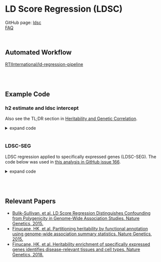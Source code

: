 # LD Score Regression (LDSC)
GitHub page: [ldsc](https://github.com/bulik/ldsc)<br>
[FAQ](https://github.com/bulik/ldsc/wiki/FAQ)

<br>

## Automated Workflow
[RTIInternational/ld-regression-pipeline](https://github.com/RTIInternational/ld-regression-pipeline) 

<br><br>

## Example Code
### h2 estimate and ldsc intercept
Also see the TL;DR section in [Heritability and Genetic Correlation](https://github.com/bulik/ldsc/wiki/Heritability-and-Genetic-Correlation).

<details>
  <summary>expand code</summary>
  
```
# start interactive session
docker run -it -v $PWD:/data/ \
    rtibiocloud/ldsc:v1.0.1_0bb574e /bin/bash

# Download data
cd /data/
wget https://data.broadinstitute.org/alkesgroup/LDSCORE/eur_w_ld_chr.tar.bz2
wget https://data.broadinstitute.org/alkesgroup/LDSCORE/w_hm3.snplist.bz2
tar -jxvf eur_w_ld_chr.tar.bz2
bunzip2 w_hm3.snplist.bz2

# Munge data
/opt/ldsc/munge_sumstats.py \
	--sumstats meta_results.txt \
	--N 17314 \
	--out meta_munged \
	--merge-alleles w_hm3.snplist

# calculate h2 estimate and ldsc intercept 
/opt/ldsc/ldsc.py \
	--h2 meta_munged.sumstats.gz \
	--ref-ld-chr eur_w_ld_chr/ \
	--w-ld-chr eur_w_ld_chr/ \
	--out meta_h2
```
</details>

<br>

### LDSC-SEG
LDSC regression applied to specifically expressed genes (LDSC-SEG).
The code below was used in [this analysis in GitHub issue 166](https://github.com/RTIInternational/bioinformatics/issues/166#issuecomment-816057301).

<details>
  <summary>expand code</summary>

```bash
# interactive session
docker run -it -v $PWD:/data/ \
    rtibiocloud/ldsc:v1.0.1_0bb574e bash

# loop through all traits
for trait in {"hiv_acquisition","alzheimers_disease","amyotrophic_lateral_sclerosis","asthma","atopic_dermatitis","crohns_disease","inflammatory_bowel_disease","neuroticism","parkinsons_disease","platelet_count","primary_biliary_cirrhosis","primary_sclerosing_cholangitis","red_blood_cell_count","rheumatoid_arthritis","systemic_lupus_erythematosus","type2_diabetes","ulcerative_colitis","white_blood_cell_count"}; do

    # store processing files for each meta in separate dir
    mkdir -p /data/annotations_ldscores/${trait}/
    
    # use sumstats files that corresponds to the trait name for the h2 estimate
    case $trait in 
        "hiv_acquisition") stats=/data/sumstats/hiv_acquisition_gwas_meta_eur.sumstats.gz
        "alzheimers_disease")  stats=/data/sumstats/alzheimers_disease_lambert2013_nat_genet.sumstats.gz ;;
        "amyotrophic_lateral_sclerosis") stats=/data/sumstats/amyotrophic_lateral_sclerosis_rheenen2016_nat_genet.sumstats.gz ;;
        "asthma") stats=/data/sumstats/asthma_han2020_nat_commun.sumstats.gz ;;
        "atopic_dermatitis") stats=/data/sumstats/eczema_paternoster2015_nat_genet.sumstats.gz ;;
        "crohns_disease") stats=/data/sumstats/crohns_disease_liu2015_nat_genet.sumstats.gz ;;
        "inflammatory_bowel_disease") stats=/data/sumstats/inflammatory_bowel_disease_liu2015_nat_genet.sumstats.gz ;;
        "neuroticism") stats=/data/sumstats/neuroticism_okbay2016_nat_genet.sumstats.gz ;;
        "parkinsons_disease") stats=/data/sumstats/parkinsons_disease_sanchez2009_nat_genet.sumstats.gz ;;
        "platelet_count") stats=/data/sumstats/platelet_count_vuckovic2020_cell.sumstats.gz ;;
        "primary_biliary_cirrhosis") stats=/data/sumstats/PASS_Primary_biliary_cirrhosis.sumstats.gz ;;
        "primary_sclerosing_cholangitis") stats=/data/sumstats/primary_sclerosing_cholangitis_ji2017_nat_genet.sumstats.gz ;;
        "red_blood_cell_count") stats=/data/sumstats/red_blood_cell_count_vuckovic2020_cell.sumstats.gz ;;
        "rheumatoid_arthritis") stats=/data/sumstats/rheumatoid_arthritis_okada2014_nature.sumstats.gz ;;
        "systemic_lupus_erythematosus") stats=/data/sumstats/PASS_Lupus.sumstats.gz ;;
        "type2_diabetes") stats=/data/sumstats/type2_diabetes_xue2018_nat_commun.sumstats.gz ;;
        "ulcerative_colitis") stats=/data/sumstats/ulcerative_colitis_liu2015_nat_genet.sumstats.gz ;;
        "white_blood_cell_count") stats=/data/sumstats/white_blood_cell_count_vuckovic2020_cell.sumstats.gz ;;
    esac
    
    # loop through each BED file
    for window in {cis10k,cis100k,cis400k}; do
        case $window in
            cis10k) deg_file=/data/deg_bedfiles/hiv_status_vl_suppressed_degs_cis10k.bed.gz ;;
            cis100k) deg_file=/data/deg_bedfiles/hiv_status_vl_suppressed_degs_cis100k.bed.gz ;;
            cis400k) deg_file=/data/deg_bedfiles/hiv_status_vl_suppressed_degs_cis400k.bed.gz ;;
        esac 
        
        # loop through each chromosome
        for j in {1..22}; do
        
            # create annotation files
            python /opt/ldsc/make_annot.py \
                --bed-file $deg_file \
                --bimfile "/data/1000g/1000G_EUR_Phase3_plink/1000G.EUR.QC.$j.bim" \
                --annot-file "/data/annotations_ldscores/$trait/${trait}_degs_${window}.$j.annot.gz"

            # compute LD scores
            python /opt/ldsc/ldsc.py \
                --l2 \
                --bfile "/data/1000g/1000G_EUR_Phase3_plink/1000G.EUR.QC.$j" \
                --ld-wind-cm 1 \
                --annot "/data/annotations_ldscores/$trait/${trait}_degs_${window}.$j.annot.gz" \
                --thin-annot \
                --out "/data/annotations_ldscores/$trait/${trait}_degs_${window}.$j" \
                --print-snps "/data/1000g/1000G_EUR_Phase3_baseline/print_snps.txt"
        done # end chr loop
        
        # computed partitioned heritability estimate
        python /opt/ldsc/ldsc.py \
            --h2 $stats \
            --w-ld-chr "/data/1000g/weights_hm3_no_hla/weights." \
            --ref-ld-chr "/data/annotations_ldscores/$trait/${trait}_degs_${window}.,/data/1000g/1000G_EUR_Phase3_baseline/baseline." \
            --overlap-annot \
            --out "/data/results/${trait}_hiv_status_vl_suppressed_degs_${window}_results" \
            --print-coefficients \
            --frqfile-chr "/data/1000g/1000G_Phase3_frq/1000G.EUR.QC."
    
    done # end BED file loop
done # end trait file loop
```
	
combine results
```bash
for window in {"10k","100k","400k"}; do
    outfile=hiv_status_vl_suppressed_degs_cis${window}_combined_traits_results.tsv
    head -1 alzheimers_disease_hiv_status_vl_suppressed_degs_cis${window}_results.results > $outfile
        
    for file in *degs_cis${window}_results.results; do
        trait=$(echo $file |  sed 's/_hiv_status_vl_suppressed_degs_cis.*//')
        awk -v trait=$trait \
        '$1 = trait {print $0}' OFS="\t" <(tail -n +2 $file | head -1) >> $outfile
    done
done	
```	
  </details>

<br><br>

## Relevant Papers
* [Bulik-Sullivan, et al. LD Score Regression Distinguishes Confounding from Polygenicity in Genome-Wide Association Studies. Nature Genetics, 2015.](http://www.nature.com/ng/journal/vaop/ncurrent/full/ng.3211.html)
* [Finucane, HK, et al. Partitioning heritability by functional annotation using genome-wide association summary statistics. Nature Genetics, 2015.](https://www.nature.com/articles/ng.3404)
* [Finucane, HK, et al. Heritability enrichment of specifically expressed genes identifies disease-relevant tissues and cell types. Nature Genetics, 2018.](https://www.nature.com/articles/s41588-018-0081-4)
